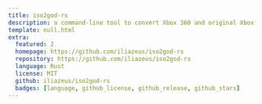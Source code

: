 ```yaml
---
title: iso2god-rs
description: a command-line tool to convert Xbox 360 and original Xbox ISOs into an Xbox 360 compatible Games-On-Demand file format; for Linux, Windows and MacOS
template: null.html
extra:
  featured: 2
  homepage: https://github.com/iliazeus/iso2god-rs
  repository: https://github.com/iliazeus/iso2god-rs
  language: Rust
  license: MIT
  github: iliazeus/iso2god-rs
  badges: [language, github_license, github_release, github_stars]
---
```

